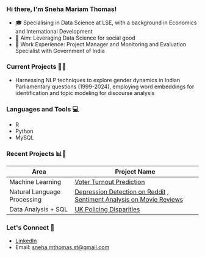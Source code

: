 ### Hi there, I'm Sneha Mariam Thomas!

- 🎓 Specialising in Data Science at LSE, with a background in Economics and International Development 
- 🎯 Aim: Leveraging Data Science for social good
- 💼 Work Experience: Project Manager and Monitoring and Evaluation Specialist with Government of India

### Current Projects 👩‍💻

- Harnessing NLP techniques to explore gender dynamics in Indian Parliamentary questions (1999-2024), employing word embeddings for identification and topic modeling for discourse analysis

### Languages and Tools 💻

- R
- Python
- MySQL

### Recent Projects 📊📝

| Area            | Project Name                        |
|-----------------|-------------------------------------|
| Machine Learning | [Voter Turnout Prediction](https://github.com/snehamariamthomas/Voter-Turnout-Prediction.git)  |
| Natural Language Processing | [Depression Detection on Reddit](https://github.com/snehamariamthomas/depression-detection.git) , [Sentiment Analysis on Movie Reviews](https://github.com/snehamariamthomas/movie-review-sentiment-analysis.git)  |
| Data Analysis + SQL | [UK Policing Disparities](https://github.com/snehamariamthomas/UK-Policing-Disparities.git) |

### Let's Connect 🔗

- [LinkedIn](https://www.linkedin.com/in/sneha-mariam-thomas-82a746113)
- Email: sneha.mthomas.st@gmail.com

